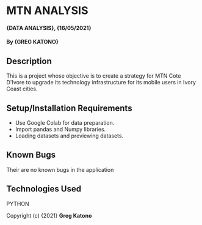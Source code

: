 # MTN ANALYSIS
#### {DATA ANALYSIS}, {16/05/2021}
#### By **{GREG KATONO}**
## Description
This is a project whose objective is to create a strategy for MTN Cote D'Ivore to upgrade its technology infrastructure for its mobile users in Ivory Coast cities. 
## Setup/Installation Requirements
* Use Google Colab for data preparation.
* Import pandas and Numpy libraries.
* Loading datasets and previewing datasets.

## Known Bugs
Their are no known bugs in the application
## Technologies Used
PYTHON


Copyright (c) {2021} **Greg Katono**